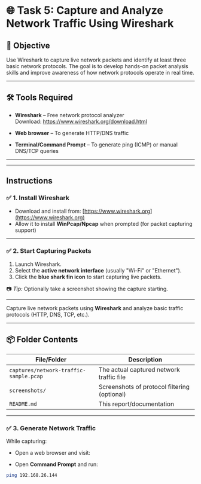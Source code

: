 # 🌐 Task 5: Capture and Analyze Network Traffic Using Wireshark

## 🎯 Objective

Use Wireshark to capture live network packets and identify at least three basic network protocols. The goal is to develop hands-on packet analysis skills and improve awareness of how network protocols operate in real time.

---

## 🛠 Tools Required

- **Wireshark** – Free network protocol analyzer  
  Download: https://www.wireshark.org/download.html

- **Web browser** – To generate HTTP/DNS traffic
- **Terminal/Command Prompt** – To generate ping (ICMP) or manual DNS/TCP queries

---


---

## Instructions

### ✅ 1. Install Wireshark
- Download and install from: [https://www.wireshark.org](https://www.wireshark.org)
- Allow it to install **WinPcap/Npcap** when prompted (for packet capturing support)

---

### ✅ 2. Start Capturing Packets
1. Launch Wireshark.
2. Select the **active network interface** (usually "Wi-Fi" or "Ethernet").
3. Click the **blue shark fin icon** to start capturing live packets.

📷 *Tip:* Optionally take a screenshot showing the capture starting.

---


Capture live network packets using **Wireshark** and analyze basic traffic protocols (HTTP, DNS, TCP, etc.).

---

## 📦 Folder Contents

| File/Folder                      | Description                                |
|----------------------------------|--------------------------------------------|
| `captures/network-traffic-sample.pcap` | The actual captured network traffic file  |
| `screenshots/`                   | Screenshots of protocol filtering (optional) |
| `README.md`                      | This report/documentation                  |

---

### ✅ 3. Generate Network Traffic
While capturing:

- Open a web browser and visit:  


- Open **Command Prompt** and run:  
```bash
ping 192.168.26.144


